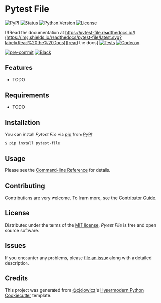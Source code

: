 # Pytest File

[![PyPI](https://img.shields.io/pypi/v/pytest-file.svg)][pypi status]
[![Status](https://img.shields.io/pypi/status/pytest-file.svg)][pypi status]
[![Python Version](https://img.shields.io/pypi/pyversions/pytest-file)][pypi status]
[![License](https://img.shields.io/pypi/l/pytest-file)][license]

[![Read the documentation at https://pytest-file.readthedocs.io/](https://img.shields.io/readthedocs/pytest-file/latest.svg?label=Read%20the%20Docs)][read the docs]
[![Tests](https://github.com/56kyle/pytest-file/workflows/Tests/badge.svg)][tests]
[![Codecov](https://codecov.io/gh/56kyle/pytest-file/branch/main/graph/badge.svg)][codecov]

[![pre-commit](https://img.shields.io/badge/pre--commit-enabled-brightgreen?logo=pre-commit&logoColor=white)][pre-commit]
[![Black](https://img.shields.io/badge/code%20style-black-000000.svg)][black]

[pypi status]: https://pypi.org/project/pytest-file/
[read the docs]: https://pytest-file.readthedocs.io/
[tests]: https://github.com/56kyle/pytest-file/actions?workflow=Tests
[codecov]: https://app.codecov.io/gh/56kyle/pytest-file
[pre-commit]: https://github.com/pre-commit/pre-commit
[black]: https://github.com/psf/black

## Features

- TODO

## Requirements

- TODO

## Installation

You can install _Pytest File_ via [pip] from [PyPI]:

```console
$ pip install pytest-file
```

## Usage

Please see the [Command-line Reference] for details.

## Contributing

Contributions are very welcome.
To learn more, see the [Contributor Guide].

## License

Distributed under the terms of the [MIT license][license],
_Pytest File_ is free and open source software.

## Issues

If you encounter any problems,
please [file an issue] along with a detailed description.

## Credits

This project was generated from [@cjolowicz]'s [Hypermodern Python Cookiecutter] template.

[@cjolowicz]: https://github.com/cjolowicz
[pypi]: https://pypi.org/
[hypermodern python cookiecutter]: https://github.com/cjolowicz/cookiecutter-hypermodern-python
[file an issue]: https://github.com/56kyle/pytest-file/issues
[pip]: https://pip.pypa.io/

<!-- github-only -->

[license]: https://github.com/56kyle/pytest-file/blob/main/LICENSE
[contributor guide]: https://github.com/56kyle/pytest-file/blob/main/CONTRIBUTING.md
[command-line reference]: https://pytest-file.readthedocs.io/en/latest/usage.html
